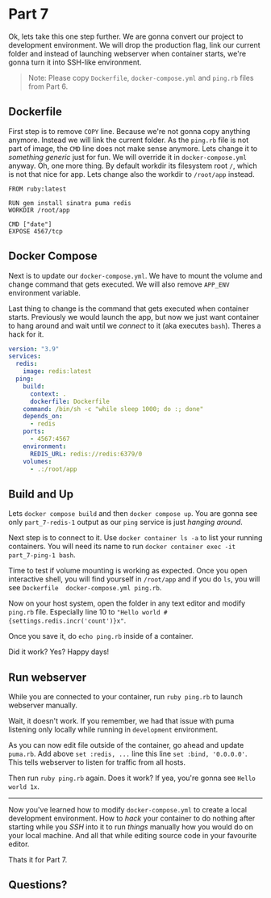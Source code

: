 # Part 7

Ok, lets take this one step further. We are gonna convert our project to development environment. We will drop the production flag, link our current folder and instead of launching webserver when container starts, we're gonna turn it into SSH-like environment.

> Note: Please copy `Dockerfile`, `docker-compose.yml` and `ping.rb` files from Part 6.

## Dockerfile

First step is to remove `COPY` line. Because we're not gonna copy anything anymore. Instead we will link the current folder. As the `ping.rb` file is not part of image, the `CMD` line does not make sense anymore. Lets change it to _something generic_ just for fun. We will override it in `docker-compose.yml` anyway. Oh, one more thing. By default workdir its filesystem root `/`, which is not that nice for app. Lets change also the workdir to `/root/app` instead.

```
FROM ruby:latest

RUN gem install sinatra puma redis
WORKDIR /root/app

CMD ["date"]
EXPOSE 4567/tcp
```

## Docker Compose
Next is to update our `docker-compose.yml`. We have to mount the volume and change command that gets executed. We will also remove `APP_ENV` environment variable.

Last thing to change is the command that gets executed when container starts. Previously we would launch the app, but now we just want container to hang around and wait until we _connect_ to it (aka executes `bash`). Theres a hack for it.

```yaml
version: "3.9"
services:
  redis:
    image: redis:latest
  ping:
    build:
      context: .
      dockerfile: Dockerfile
    command: /bin/sh -c "while sleep 1000; do :; done"
    depends_on:
      - redis
    ports:
      - 4567:4567
    environment:
      REDIS_URL: redis://redis:6379/0
    volumes:
      - .:/root/app
```

## Build and Up
Lets `docker compose build` and then `docker compose up`. You are gonna see only `part_7-redis-1` output as our `ping` service is just _hanging around_.

Next step is to connect to it. Use `docker container ls -a` to list your running containers. You will need its name to run `docker container exec -it part_7-ping-1 bash`.

Time to test if volume mounting is working as expected. Once you open interactive shell, you will find yourself in `/root/app` and if you do `ls`, you will see `Dockerfile  docker-compose.yml	ping.rb`.

Now on your host system, open the folder in any text editor and modify `ping.rb` file. Especially line 10 to `"Hello world #{settings.redis.incr('count')}x"`.

Once you save it, do `echo ping.rb` inside of a container.

Did it work? Yes? Happy days!

## Run webserver
While you are connected to your container, run `ruby ping.rb` to launch webserver manually.

Wait, it doesn't work. If you remember, we had that issue with puma listening only locally while running in `development` environment.

As you can now edit file outside of the container, go ahead and update `puma.rb`. Add above `set :redis, ...` line this line `set :bind, '0.0.0.0'`. This tells webserver to listen for traffic from all hosts.

Then run `ruby ping.rb` again. Does it work? If yea, you're gonna see `Hello world 1x`.

---
Now you've learned how to modify `docker-compose.yml` to create a local development environment. How to _hack_ your container to do nothing after starting while you _SSH_ into it to run _things_ manually how you would do on your local machine. And all that while editing source code in your favourite editor.

Thats it for Part 7.

## Questions?
